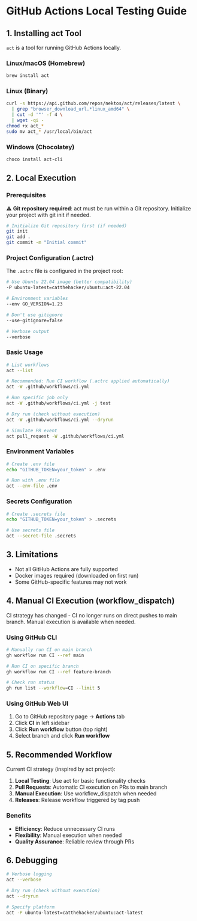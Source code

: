 # GitHub Actions Local Testing Guide

## 1. Installing act Tool

`act` is a tool for running GitHub Actions locally.

### Linux/macOS (Homebrew)
```bash
brew install act
```

### Linux (Binary)
```bash
curl -s https://api.github.com/repos/nektos/act/releases/latest \
  | grep "browser_download_url.*linux_amd64" \
  | cut -d '"' -f 4 \
  | wget -qi -
chmod +x act_*
sudo mv act_* /usr/local/bin/act
```

### Windows (Chocolatey)
```bash
choco install act-cli
```

## 2. Local Execution

### Prerequisites
⚠️ **Git repository required**: act must be run within a Git repository. Initialize your project with git init if needed.

```bash
# Initialize Git repository first (if needed)
git init
git add .
git commit -m "Initial commit"
```

### Project Configuration (.actrc)

The `.actrc` file is configured in the project root:

```bash
# Use Ubuntu 22.04 image (better compatibility)
-P ubuntu-latest=catthehacker/ubuntu:act-22.04

# Environment variables
--env GO_VERSION=1.23

# Don't use gitignore
--use-gitignore=false

# Verbose output
--verbose
```

### Basic Usage
```bash
# List workflows
act --list

# Recommended: Run CI workflow (.actrc applied automatically)
act -W .github/workflows/ci.yml

# Run specific job only
act -W .github/workflows/ci.yml -j test

# Dry run (check without execution)
act -W .github/workflows/ci.yml --dryrun

# Simulate PR event
act pull_request -W .github/workflows/ci.yml
```

### Environment Variables
```bash
# Create .env file
echo "GITHUB_TOKEN=your_token" > .env

# Run with .env file
act --env-file .env
```

### Secrets Configuration
```bash
# Create .secrets file
echo "GITHUB_TOKEN=your_token" > .secrets

# Use secrets file
act --secret-file .secrets
```

## 3. Limitations

- Not all GitHub Actions are fully supported
- Docker images required (downloaded on first run)
- Some GitHub-specific features may not work

## 4. Manual CI Execution (workflow_dispatch)

CI strategy has changed - CI no longer runs on direct pushes to main branch. Manual execution is available when needed.

### Using GitHub CLI
```bash
# Manually run CI on main branch
gh workflow run CI --ref main

# Run CI on specific branch
gh workflow run CI --ref feature-branch

# Check run status
gh run list --workflow=CI --limit 5
```

### Using GitHub Web UI
1. Go to GitHub repository page → **Actions** tab
2. Click **CI** in left sidebar
3. Click **Run workflow** button (top right)
4. Select branch and click **Run workflow**

## 5. Recommended Workflow

Current CI strategy (inspired by act project):

1. **Local Testing**: Use act for basic functionality checks
2. **Pull Requests**: Automatic CI execution on PRs to main branch
3. **Manual Execution**: Use workflow_dispatch when needed
4. **Releases**: Release workflow triggered by tag push

### Benefits
- **Efficiency**: Reduce unnecessary CI runs
- **Flexibility**: Manual execution when needed
- **Quality Assurance**: Reliable review through PRs

## 6. Debugging

```bash
# Verbose logging
act --verbose

# Dry run (check without execution)
act --dryrun

# Specify platform
act -P ubuntu-latest=catthehacker/ubuntu:act-latest
```